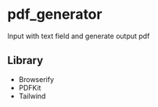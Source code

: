 # pdf_generator
Input with text field and generate output pdf

## Library
- Browserify
- PDFKit
- Tailwind

